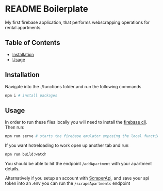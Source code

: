 # README Boilerplate

My first firebase application, that performs webscrapping operations for rental apartments.

## Table of Contents

- [Installation](#installation)
- [Usage](#usage)

## Installation

Navigate into the ./functions folder and run the following commands

```sh
npm i # install packages
```

## Usage

In order to run these files locally you will need to install the [firebase cli](https://firebase.google.com/docs/cli). Then run:

```sh
npm run serve # starts the firebase emulator exposing the local function endpoints.
```

If you want hotreloading to work open up another tab and run:

```sh
npm run build:watch
```

You should be able to hit the endpoint `/addApartment` with your apartment details.

Alternatively if you setup an account with [ScraperApi](https://www.scraperapi.com/?utm_source=google&utm_medium=cpc&utm_id=1485898465_54263081981&utm_term=scraper%20api&utm_mt=e&utm_device=d&utm_campaign=T1|s|Branded&gclid=Cj0KCQjwwtWgBhDhARIsAEMcxeBSpRtdK8ESU6ftGU_uW0X4Chb7kETE-hv8Jea0OVHxQrW4FPbKNhYaAhpXEALw_wcB), and save your api token into an .env you can run the `/scrapeApartments` endpoint
